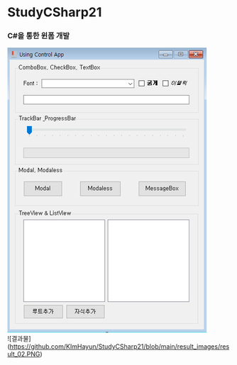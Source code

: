 # StudyCSharp21


### C#을 통한 윈폼 개발
![결과물](https://github.com/KimHayun/StudyCSharp21/blob/main/result_images/result_01.png) <br>
![결과물] (https://github.com/KImHayun/StudyCSharp21/blob/main/result_images/result_02.PNG)
